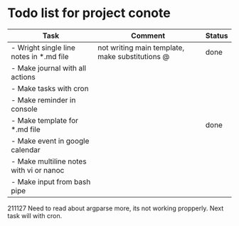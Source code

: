 # Todo list for project conote #
| Task                                    | Comment                                         | Status |
|-----------------------------------------|-------------------------------------------------|--------|
| - Wright single line notes in *.md file | not writing main template, make substitutions @ | done   |
| - Make journal with all actions         |                                                 |        |
| - Make tasks with cron                  |                                                 |        |
| - Make reminder in console              |                                                 |        |
| - Make template for *.md file           |                                                 | done   |
| - Make event in google calendar         |                                                 |        |
| - Make multiline notes with vi or nanoc |                                                 |        |
| - Make input from bash pipe             |                                                 |        |


211127
Need to read about argparse more, its not working propperly.
Next task will with cron.
